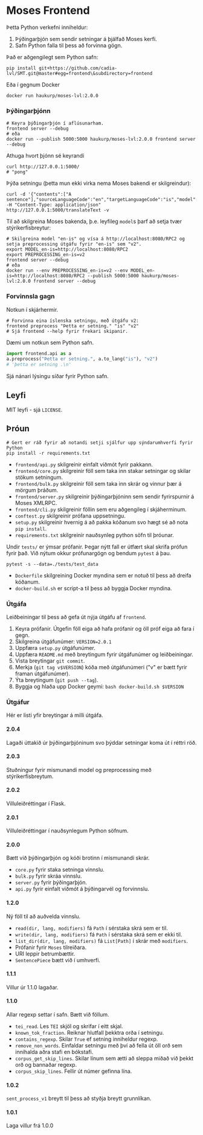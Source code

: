 # Moses Frontend
Þetta Python verkefni inniheldur:
1. Þýðingarþjón sem sendir setningar á þjálfað Moses kerfi.
1. Safn Python falla til þess að forvinna gögn.

Það er aðgengilegt sem Python safn:
```shell script
pip install git+https://github.com/cadia-lvl/SMT.git@master#egg=frontend\&subdirectory=frontend
```
Eða í gegnum Docker
```shell script
docker run haukurp/moses-lvl:2.0.0
```
### Þýðingarþjónn
```shell script
# Keyra þýðingarþjón í aflúsunarham.
frontend server --debug
# eða
docker run --publish 5000:5000 haukurp/moses-lvl:2.0.0 frontend server --debug
```
Athuga hvort þjónn sé keyrandi
```shell script
curl http://127.0.0.1:5000/
# "pong"
```
Þýða setningu (þetta mun ekki virka nema Moses bakendi er skilgreindur):
```shell script
curl -d '{"contents":["A sentence"],"sourceLanguageCode":"en","targetLanguageCode":"is","model":"baseline"}' -H "Content-Type: application/json" http://127.0.0.1:5000/translateText -v
```
Til að skilgreina Moses bakenda, þ.e. leyfileg `model`s þarf að setja tvær stýrikerfisbreytur:
```shell script
# Skilgreina model "en-is" og vísa á http://localhost:8080/RPC2 og setja preprocessing útgáfu fyrir "en-is" sem "v2".
export MODEL_en-is=http://localhost:8080/RPC2
export PREPROCESSING_en-is=v2
frontend server --debug
# eða
docker run --env PREPROCESSING_en-is=v2 --env MODEL_en-is=http://localhost:8080/RPC2 --publish 5000:5000 haukurp/moses-lvl:2.0.0 frontend server --debug
```

### Forvinnsla gagn
Notkun í skjárhermir.
```shell script
# Forvinna eina íslenska setningu, með útgáfu v2:
frontend preprocess "Þetta er setning." "is" "v2"
# Sjá frontend --help fyrir frekari skipanir.
```

Dæmi um notkun sem Python safn.
```python
import frontend.api as a
a.preprocess("Þetta er setning.", a.to_lang("is"), "v2")
# 'þetta er setning .\n'
```
Sjá nánari lýsingu síðar fyrir Python safn.

## Leyfi
MIT leyfi - sjá `LICENSE`.

## Þróun
```shell script
# Gert er ráð fyrir að notandi setji sjálfur upp sýndarumhverfi fyrir Python
pip install -r requirements.txt
```

- `frontend/api.py` skilgreinir einfalt viðmót fyrir pakkann.
- `frontend/core.py` skilgreinir föll sem taka inn stakar setningar og skilar stökum setningum.
- `frontend/bulk.py` skilgreinir föll sem taka inn skrár og vinnur þær á mörgum þráðum.
- `frontend/server.py` skilgreinir þýðingarþjóninn sem sendir fyrirspurnir á Moses XMLRPC.
- `frontend/cli.py` skilgreinir föllin sem eru aðgengileg í skjáherminum.
- `conftest.py` skilgreinir prófana uppsetningu.
- `setup.py` skilgreinir hvernig á að pakka kóðanum svo hægt sé að nota `pip install`.
- `requirements.txt` skilgreinir nauðsynleg python söfn til þróunar.

Undir `tests/` er ýmsar prófanir. Þegar nýtt fall er útfært skal skrifa prófun fyrir það.
Við nýtum okkur prófunargögn og bendum `pytest` á þau.
```shell script
pytest -s --data=./tests/test_data
```
- `Dockerfile` skilgreining Docker myndina sem er notuð til þess að dreifa kóðanum.
- `docker-build.sh` er script-a til þess að byggja Docker myndina.

### Útgáfa
Leiðbeiningar til þess að gefa út nýja útgáfu af `frontend`.
1. Keyra prófanir. Útgefin föll eiga að hafa prófanir og öll próf eiga að fara í gegn.
1. Skilgreina útgáfunúmer: `VERSION=2.0.1`
1. Uppfæra `setup.py` útgáfunúmer.
1. Uppfæra `README.md` með breytingum fyrir útgáfunúmer og leiðbeiningar.
1. Vista breytingar `git commit`.
1. Merkja (`git tag v$VERSION`) kóða með útgáfunúmeri ("v" er bætt fyrir framan útgáfunúmer).
1. Ýta breytingum (`git push --tag`).
1. Byggja og hlaða upp Docker geymi: `bash docker-build.sh $VERSION`

### Útgáfur
Hér er listi yfir breytingar á milli útgáfa.

#### 2.0.4
Lagaði úttakið úr þýðingarþjóninum svo þýddar setningar koma út í réttri röð.

#### 2.0.3
Stuðningur fyrir mismunandi model og preprocessing með stýrikerfisbreytum.

#### 2.0.2
Villuleiðréttingar í Flask.

#### 2.0.1
Villuleiðréttingar í nauðsynlegum Python söfnum.

#### 2.0.0
Bætt við þýðingarþjón og kóði brotinn í mismunandi skrár.
- `core.py` fyrir staka setninga vinnslu.
- `bulk.py` fyrir skráa vinnslu.
- `server.py` fyrir þýðingarþjón.
- `api.py` fyrir einfalt viðmót á þýðingarvél og forvinnslu.

#### 1.2.0
Ný föll til að auðvelda vinnslu.
- `read(dir, lang, modifiers)` fá `Path` í sérstaka skrá sem er til.
- `write(dir, lang, modifiers)` fá `Path` í sérstaka skrá sem er ekki til.
- `list_dir(dir, lang, modifiers)` fá `List[Path]` í skrár með `modifiers`.
- Prófanir fyrir `Moses` tilreiðara.
- URI leppir betrumbættir.
- `SentencePiece` bætt við í umhverfi.

#### 1.1.1
Villur úr 1.1.0 lagaðar.

#### 1.1.0
Allar regexp settar í safn.
Bætt við föllum.
- `tei_read`. Les `TEI` skjöl og skrifar í eitt skjal.
- `known_tok_fraction`. Reiknar hlutfall þekktra orða í setningu.
- `contains_regexp`. Skilar `True` ef setning inniheldur regexp.
- `remove_non_words`. Einfaldar setningu með því að fella út öll orð sem innihalda aðra stafi en bókstafi.
- `corpus_get_skip_lines`. Skilar línum sem ætti að sleppa miðað við þekkt orð og bannaðar regexp.
- `corpus_skip_lines`. Fellir út númer gefinna lína.

#### 1.0.2
`sent_process_v1` breytt til þess að styðja breytt grunnlíkan.

#### 1.0.1
Laga villur frá 1.0.0
